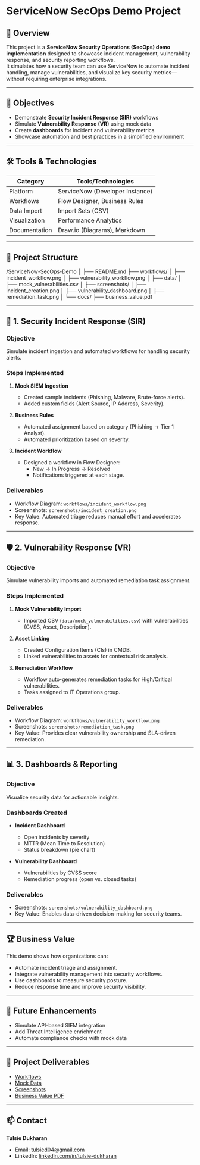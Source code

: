 # ServiceNow SecOps Demo Project

## 📌 Overview
This project is a **ServiceNow Security Operations (SecOps) demo implementation** designed to showcase incident management, vulnerability response, and security reporting workflows.  
It simulates how a security team can use ServiceNow to automate incident handling, manage vulnerabilities, and visualize key security metrics—without requiring enterprise integrations.

---

## 🎯 Objectives
- Demonstrate **Security Incident Response (SIR)** workflows
- Simulate **Vulnerability Response (VR)** using mock data
- Create **dashboards** for incident and vulnerability metrics
- Showcase automation and best practices in a simplified environment

---

## 🛠 Tools & Technologies
| Category             | Tools/Technologies         |
|----------------------|---------------------------|
| Platform             | ServiceNow (Developer Instance) |
| Workflows            | Flow Designer, Business Rules |
| Data Import          | Import Sets (CSV)         |
| Visualization        | Performance Analytics     |
| Documentation        | Draw.io (Diagrams), Markdown |

---

## 🚀 Project Structure
/ServiceNow-SecOps-Demo
│
├── README.md
├── workflows/
│ ├── incident_workflow.png
│ ├── vulnerability_workflow.png
│
├── data/
│ ├── mock_vulnerabilities.csv
│
├── screenshots/
│ ├── incident_creation.png
│ ├── vulnerability_dashboard.png
│ ├── remediation_task.png
│
└── docs/
├── business_value.pdf


---

## 🔐 1. Security Incident Response (SIR)
### Objective
Simulate incident ingestion and automated workflows for handling security alerts.

### Steps Implemented
1. **Mock SIEM Ingestion**
   - Created sample incidents (Phishing, Malware, Brute-force alerts).
   - Added custom fields (Alert Source, IP Address, Severity).
   
2. **Business Rules**
   - Automated assignment based on category (Phishing → Tier 1 Analyst).
   - Automated prioritization based on severity.

3. **Incident Workflow**
   - Designed a workflow in Flow Designer:
     - New → In Progress → Resolved
     - Notifications triggered at each stage.

### Deliverables
- Workflow Diagram: `workflows/incident_workflow.png`
- Screenshots: `screenshots/incident_creation.png`
- Key Value: Automated triage reduces manual effort and accelerates response.

---

## 🛡 2. Vulnerability Response (VR)
### Objective
Simulate vulnerability imports and automated remediation task assignment.

### Steps Implemented
1. **Mock Vulnerability Import**
   - Imported CSV (`data/mock_vulnerabilities.csv`) with vulnerabilities (CVSS, Asset, Description).

2. **Asset Linking**
   - Created Configuration Items (CIs) in CMDB.
   - Linked vulnerabilities to assets for contextual risk analysis.

3. **Remediation Workflow**
   - Workflow auto-generates remediation tasks for High/Critical vulnerabilities.
   - Tasks assigned to IT Operations group.

### Deliverables
- Workflow Diagram: `workflows/vulnerability_workflow.png`
- Screenshots: `screenshots/remediation_task.png`
- Key Value: Provides clear vulnerability ownership and SLA-driven remediation.

---

## 📊 3. Dashboards & Reporting
### Objective
Visualize security data for actionable insights.

### Dashboards Created
- **Incident Dashboard**
  - Open incidents by severity
  - MTTR (Mean Time to Resolution)
  - Status breakdown (pie chart)

- **Vulnerability Dashboard**
  - Vulnerabilities by CVSS score
  - Remediation progress (open vs. closed tasks)

### Deliverables
- Screenshots: `screenshots/vulnerability_dashboard.png`
- Key Value: Enables data-driven decision-making for security teams.

---

## 🏆 Business Value
This demo shows how organizations can:
- Automate incident triage and assignment.
- Integrate vulnerability management into security workflows.
- Use dashboards to measure security posture.
- Reduce response time and improve security visibility.

---

## 📝 Future Enhancements
- Simulate API-based SIEM integration
- Add Threat Intelligence enrichment
- Automate compliance checks with mock data

---

## 📂 Project Deliverables
- [Workflows](./workflows)
- [Mock Data](./data)
- [Screenshots](./screenshots)
- [Business Value PDF](./docs/business_value.pdf)

---

## 📫 Contact
**Tulsie Dukharan**  
- Email: tulsied04@gmail.com  
- LinkedIn: [linkedin.com/in/tulsie-dukharan](https://www.linkedin.com/in/tulsie-dukharan)
